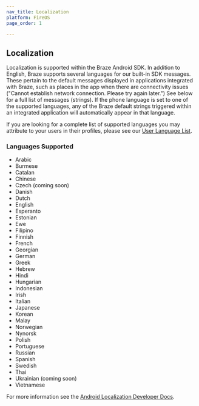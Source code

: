 ```yaml
---
nav_title: Localization
platform: FireOS
page_order: 1

---
```

## Localization

Localization is supported within the Braze Android SDK. In addition to English, Braze supports several languages for our built-in SDK messages. These pertain to the default messages displayed in applications integrated with Braze, such as places in the app when there are connectivity issues ("Cannot establish network connection. Please try again later.") See below for a full list of messages (strings). If the phone language is set to one of the supported languages, any of the Braze default strings triggered within an integrated application will automatically appear in that language.

If you are looking for a complete list of supported languages you may attribute to your users in their profiles, please see our [User Language List][1].

### Languages Supported

- Arabic
- Burmese
- Catalan
- Chinese
- Czech (coming soon)
- Danish
- Dutch
- English
- Esperanto
- Estonian
- Ewe
- Filipino
- Finnish
- French
- Georgian
- German
- Greek
- Hebrew
- Hindi
- Hungarian
- Indonesian
- Irish
- Italian
- Japanese
- Korean
- Malay
- Norwegian
- Nynorsk
- Polish
- Portuguese 
- Russian
- Spanish
- Swedish
- Thai
- Ukrainian (coming soon)
- Vietnamese

For more information see the [Android Localization Developer Docs][3].

[3]: http://developer.android.com/guide/topics/resources/localization.html
[1]: {{site.baseurl}}/user_guide/data_and_analytics/user_data_collection/language_codes/

